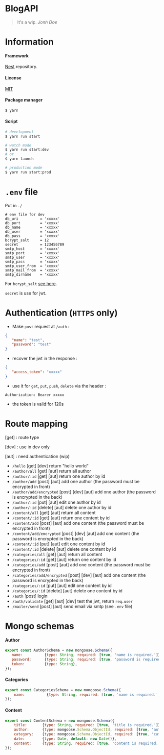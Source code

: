 # BlogAPI
> It's a wip. *Jonh Doe*

# Information 
#### Framework
[Nest](https://github.com/nestjs) repository.
#### License
[MIT](https://en.wikipedia.org/wiki/MIT_License)
#### Package manager
```bash
$ yarn
```
#### Script

```bash
# development
$ yarn run start

# watch mode
$ yarn run start:dev
# or
$ yarn launch

# production mode
$ yarn run start:prod
```

# ``.env`` file 

Put in ``./``

```
# env file for dev
db_uri          = 'xxxxx'
db_port         = 'xxxxx'
db_name         = 'xxxxx'
db_user         = 'xxxxx'
db_pass         = 'xxxxx'
bcrypt_salt     = 12
secret          = 123456789
smtp_host       = 'xxxxx'
smtp_port       = 'xxxxx'
smtp_user       = 'xxxxx'
smtp_pass       = 'xxxxx'
smtp_user_from  = 'xxxxx'
smtp_mail_from  = 'xxxxx'
smtp_dirname    = 'xxxxx'
```

For ``bcrypt_salt`` [see here](https://www.npmjs.com/package/bcrypt#a-note-on-rounds).

``secret`` is use for jwt. 

# Authentication (``HTTPS`` only)
 - Make ``post`` request at ``/auth`` : 
 ```json
 {
    "name": "test",
    "password": "test"
 }
 ```
 - recover the jwt in the response : 
 ```json
 {
    "access_token": "xxxxx"
 }
 ```
 - use it for ``get``, ``put``, ``push``, ``delete`` via the header :
 ```
 Authorization: Bearer xxxxx
 ```
 - the token is valid for 120s

# Route mapping

 \[get\] : route type 
 
 \[dev\] : use in dev only
 
 \[aut\] : need authentication (wip)

 - ``/hello`` \[get\] \[dev\] return "hello world"
 - ``/author/all`` \[get\] \[aut\] return all author
 - ``/author/:id`` \[get\] \[aut\] return one author by id
 - ``/author/add`` \[post\] \[aut\] add one author (the password must be encrypted in front)
 - ``/author/add/encrypted`` \[post\] \[dev\] \[aut\] add one author (the password is encrypted in the back)
 - ``/author/:id`` \[put\] \[aut\] edit one author by id
 - ``/author/:id`` \[delete\] \[aut\] delete one author by id
 - ``/content/all`` \[get\] \[aut\] return all content
 - ``/content/:id`` \[get\] \[aut\] return one content by id
 - ``/content/add`` \[post\] \[aut\] add one content (the password must be encrypted in front)
 - ``/content/add/encrypted`` \[post\] \[dev\] \[aut\] add one content (the password is encrypted in the back)
 - ``/content/:id`` \[put\] \[aut\] edit one content by id
 - ``/content/:id`` \[delete\] \[aut\] delete one content by id
 - ``/categories/all`` \[get\] \[aut\] return all content
 - ``/categories/:id`` \[get\] \[aut\] return one content by id
 - ``/categories/add`` \[post\] \[aut\] add one content (the password must be encrypted in front)
 - ``/categories/add/encrypted`` \[post\] \[dev\] \[aut\] add one content (the password is encrypted in the back)
 - ``/categories/:id`` \[put\] \[aut\] edit one content by id
 - ``/categories/:id`` \[delete\] \[aut\] delete one content by id
 - ``/auth`` \[post\] login
 - ``/auth/validate`` \[get\] \[aut\] \[dev\] test the jwt, return ``req.user``
 - ``/mailer/send`` \[post\] \[aut\] send email via smtp (see ``.env`` file)
 
# Mongo schemas
#### Author
```js
export const AuthorSchema = new mongoose.Schema({
   name:          {type: String, required: [true, 'name is required.']},
   password:      {type: String, required: [true, 'password is required.']},
   token:         {type: String},
});
```

#### Categories
```js
export const CategoriesSchema = new mongoose.Schema({
    name:          {type: String, required: [true, 'name is required.']},
});
```

#### Content
```js
export const ContentSchema = new mongoose.Schema({
    title:       {type: String, required: [true, 'title is required.']},
    author:      {type: mongoose.Schema.ObjectId, required: [true, 'author is required.']},
    category:    {type: mongoose.Schema.ObjectId, required: [true, 'category is required.']},
    date:        {type: Date, default: new Date()},
    content:     {type: String, required: [true, 'content is required.']},
});
```
